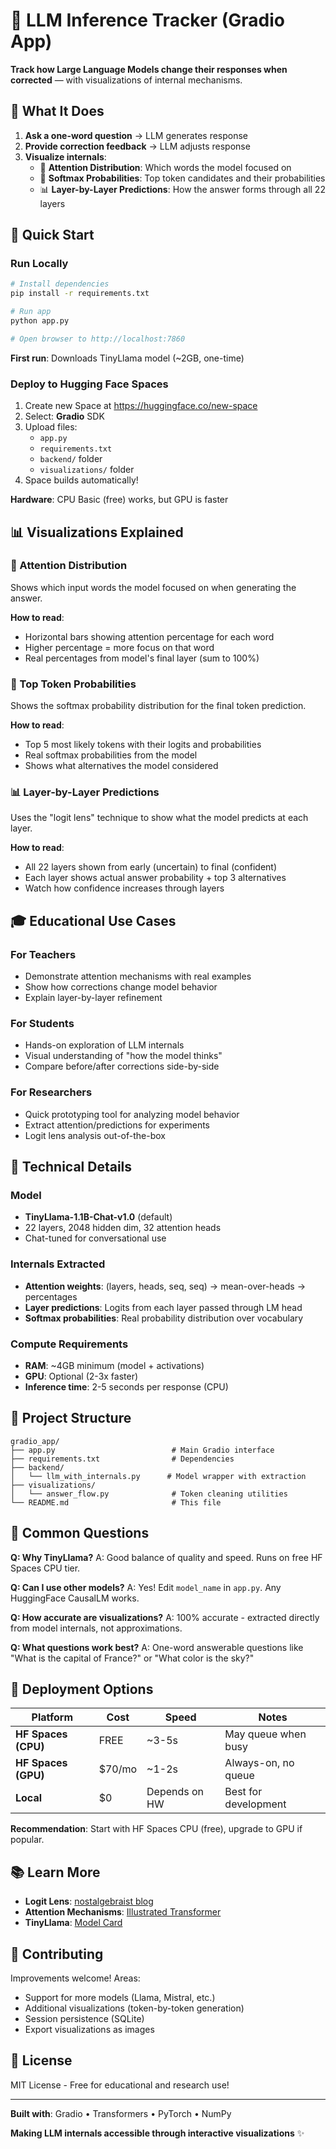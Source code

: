 # 🧠 LLM Inference Tracker (Gradio App)

**Track how Large Language Models change their responses when corrected** — with visualizations of internal mechanisms.

## 🎯 What It Does

1. **Ask a one-word question** → LLM generates response
2. **Provide correction feedback** → LLM adjusts response
3. **Visualize internals**:
   - 🎯 **Attention Distribution**: Which words the model focused on
   - 🎲 **Softmax Probabilities**: Top token candidates and their probabilities
   - 📊 **Layer-by-Layer Predictions**: How the answer forms through all 22 layers

## 🚀 Quick Start

### Run Locally

```bash
# Install dependencies
pip install -r requirements.txt

# Run app
python app.py

# Open browser to http://localhost:7860
```

**First run**: Downloads TinyLlama model (~2GB, one-time)

### Deploy to Hugging Face Spaces

1. Create new Space at https://huggingface.co/new-space
2. Select: **Gradio** SDK
3. Upload files:
   - `app.py`
   - `requirements.txt`
   - `backend/` folder
   - `visualizations/` folder
4. Space builds automatically!

**Hardware**: CPU Basic (free) works, but GPU is faster

## 📊 Visualizations Explained

### 🎯 Attention Distribution
Shows which input words the model focused on when generating the answer.

**How to read**:
- Horizontal bars showing attention percentage for each word
- Higher percentage = more focus on that word
- Real percentages from model's final layer (sum to 100%)

### 🎲 Top Token Probabilities
Shows the softmax probability distribution for the final token prediction.

**How to read**:
- Top 5 most likely tokens with their logits and probabilities
- Real softmax probabilities from the model
- Shows what alternatives the model considered

### 📊 Layer-by-Layer Predictions
Uses the "logit lens" technique to show what the model predicts at each layer.

**How to read**:
- All 22 layers shown from early (uncertain) to final (confident)
- Each layer shows actual answer probability + top 3 alternatives
- Watch how confidence increases through layers

## 🎓 Educational Use Cases

### For Teachers
- Demonstrate attention mechanisms with real examples
- Show how corrections change model behavior
- Explain layer-by-layer refinement

### For Students
- Hands-on exploration of LLM internals
- Visual understanding of "how the model thinks"
- Compare before/after corrections side-by-side

### For Researchers
- Quick prototyping tool for analyzing model behavior
- Extract attention/predictions for experiments
- Logit lens analysis out-of-the-box

## 🔧 Technical Details

### Model
- **TinyLlama-1.1B-Chat-v1.0** (default)
- 22 layers, 2048 hidden dim, 32 attention heads
- Chat-tuned for conversational use

### Internals Extracted
- **Attention weights**: (layers, heads, seq, seq) → mean-over-heads → percentages
- **Layer predictions**: Logits from each layer passed through LM head
- **Softmax probabilities**: Real probability distribution over vocabulary

### Compute Requirements
- **RAM**: ~4GB minimum (model + activations)
- **GPU**: Optional (2-3x faster)
- **Inference time**: 2-5 seconds per response (CPU)

## 📂 Project Structure

```
gradio_app/
├── app.py                          # Main Gradio interface
├── requirements.txt                # Dependencies
├── backend/
│   └── llm_with_internals.py      # Model wrapper with extraction
├── visualizations/
│   └── answer_flow.py              # Token cleaning utilities
└── README.md                       # This file
```

## 🤔 Common Questions

**Q: Why TinyLlama?**
A: Good balance of quality and speed. Runs on free HF Spaces CPU tier.

**Q: Can I use other models?**
A: Yes! Edit `model_name` in `app.py`. Any HuggingFace CausalLM works.

**Q: How accurate are visualizations?**
A: 100% accurate - extracted directly from model internals, not approximations.

**Q: What questions work best?**
A: One-word answerable questions like "What is the capital of France?" or "What color is the sky?"

## 🚀 Deployment Options

| Platform | Cost | Speed | Notes |
|----------|------|-------|-------|
| **HF Spaces (CPU)** | FREE | ~3-5s | May queue when busy |
| **HF Spaces (GPU)** | $70/mo | ~1-2s | Always-on, no queue |
| **Local** | $0 | Depends on HW | Best for development |

**Recommendation**: Start with HF Spaces CPU (free), upgrade to GPU if popular.

## 📚 Learn More

- **Logit Lens**: [nostalgebraist blog](https://www.lesswrong.com/posts/AcKRB8wDpdaN6v6ru/interpreting-gpt-the-logit-lens)
- **Attention Mechanisms**: [Illustrated Transformer](http://jalammar.github.io/illustrated-transformer/)
- **TinyLlama**: [Model Card](https://huggingface.co/TinyLlama/TinyLlama-1.1B-Chat-v1.0)

## 🤝 Contributing

Improvements welcome! Areas:
- Support for more models (Llama, Mistral, etc.)
- Additional visualizations (token-by-token generation)
- Session persistence (SQLite)
- Export visualizations as images

## 📄 License

MIT License - Free for educational and research use!

---

**Built with**: Gradio • Transformers • PyTorch • NumPy

**Making LLM internals accessible through interactive visualizations** ✨
